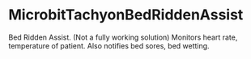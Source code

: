 # MicrobitTachyonBedRiddenAssist
Bed Ridden Assist. (Not a fully working solution) Monitors heart rate, temperature of patient. Also notifies bed sores, bed wetting.
